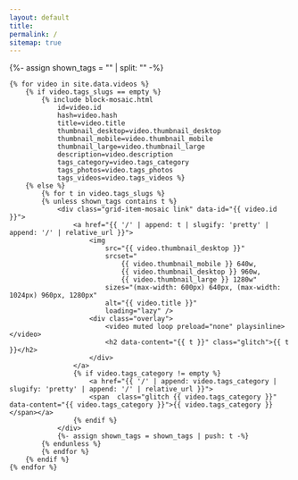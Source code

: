```yaml
---
layout: default
title:
permalink: /
sitemap: true
---
```


<div class="grid">
    {%- assign shown_tags = "" | split: "" -%}

    {% for video in site.data.videos %}
        {% if video.tags_slugs == empty %}
            {% include block-mosaic.html
                id=video.id
                hash=video.hash
                title=video.title
                thumbnail_desktop=video.thumbnail_desktop
                thumbnail_mobile=video.thumbnail_mobile
                thumbnail_large=video.thumbnail_large
                description=video.description
                tags_category=video.tags_category
                tags_photos=video.tags_photos
                tags_videos=video.tags_videos %}
        {% else %}
            {% for t in video.tags_slugs %}
            {% unless shown_tags contains t %}
                <div class="grid-item-mosaic link" data-id="{{ video.id }}">
                    <a href="{{ '/' | append: t | slugify: 'pretty' | append: '/' | relative_url }}">
                        <img
                            src="{{ video.thumbnail_desktop }}"
                            srcset="
                                {{ video.thumbnail_mobile }} 640w,
                                {{ video.thumbnail_desktop }} 960w,
                                {{ video.thumbnail_large }} 1280w"
                            sizes="(max-width: 600px) 640px, (max-width: 1024px) 960px, 1280px"
                            alt="{{ video.title }}"
                            loading="lazy" />
                        <div class="overlay">
                            <video muted loop preload="none" playsinline></video>
                            <h2 data-content="{{ t }}" class="glitch">{{ t }}</h2>
                        </div>
                    </a>
                    {% if video.tags_category != empty %}
                        <a href="{{ '/' | append: video.tags_category | slugify: 'pretty' | append: '/' | relative_url }}">
                        <span  class="glitch {{ video.tags_category }}" data-content="{{ video.tags_category }}">{{ video.tags_category }}</span></a>
                    {% endif %}
                </div>
                {%- assign shown_tags = shown_tags | push: t -%}
            {% endunless %}
            {% endfor %}
        {% endif %}
    {% endfor %}
</div>
